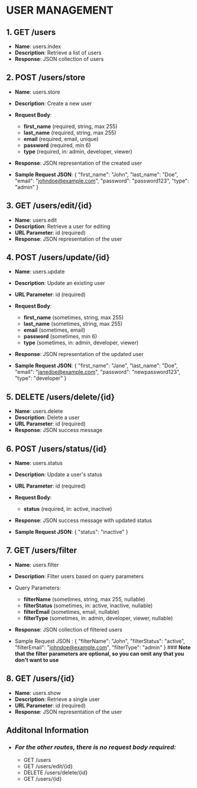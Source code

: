 # USER MANAGEMENT

## 1. GET /users

- **Name**: users.index
- **Description**: Retrieve a list of users
- **Response**: JSON collection of users

## 2. POST /users/store

- **Name**: users.store
- **Description**: Create a new user
- **Request Body**:
    - **first_name** (required, string, max 255)
    - **last_name** (required, string, max 255)
    - **email** (required, email, unique)
    - **password** (required, min 6)
    - **type** (required, in: admin, developer, viewer)
- **Response**: JSON representation of the created user

- **Sample Request JSON**:
    {
        "first_name": "John",
        "last_name": "Doe",
        "email": "johndoe@example.com",
        "password": "password123",
        "type": "admin"
    }

## 3. GET /users/edit/{id}

- **Name**: users.edit
- **Description**: Retrieve a user for editing
- **URL Parameter**: id (required)
- **Response**: JSON representation of the user

## 4. POST /users/update/{id}

- **Name**: users.update
- **Description**: Update an existing user
- **URL Parameter**: id (required)
- **Request Body**:
    - **first_name** (sometimes, string, max 255)
    - **last_name** (sometimes, string, max 255)
    - **email** (sometimes, email)
    - **password** (sometimes, min 6)
    - **type** (sometimes, in: admin, developer, viewer)
- **Response**: JSON representation of the updated user

- **Sample Request JSON**:
    {
        "first_name": "Jane",
        "last_name": "Doe",
        "email": "janedoe@example.com",
        "password": "newpassword123",
        "type": "developer"
    }

## 5. DELETE /users/delete/{id}

- **Name**: users.delete
- **Description**: Delete a user
- **URL Parameter**: id (required)
- **Response**: JSON success message

## 6. POST /users/status/{id}

- **Name**: users.status
- **Description**: Update a user's status
- **URL Parameter**: id (required)
- **Request Body**:
    - **status** (required, in: active, inactive)
- **Response**: JSON success message with updated status

- **Sample Request JSON**:
    {
        "status": "inactive"
    }

## 7. GET /users/filter

- **Name**: users.filter
- **Description**: Filter users based on query parameters
- Query Parameters:
    - **filterName** (sometimes, string, max 255, nullable)
    - **filterStatus** (sometimes, in: active, inactive, nullable)
    - **filterEmail** (sometimes, email, nullable)
    - **filterType** (sometimes, in: admin, developer, viewer, nullable)
- **Response**: JSON collection of filtered users

- Sample Request JSON :
    {
        "filterName": "John",
        "filterStatus": "active",
        "filterEmail": "johndoe@example.com",
        "filterType": "admin"
    }
        ### **Note that the filter parameters are optional, so you can omit any that you don't want to use**


## 8. GET /users/{id}

- **Name**: users.show
- **Description**: Retrieve a single user
- **URL Parameter**: id (required)
- **Response**: JSON representation of the user

## Additonal Information
- ### *For the other routes, there is no request body required:*
    - GET /users
    - GET /users/edit/{id}
    - DELETE /users/delete/{id}
    - GET /users/{id}

